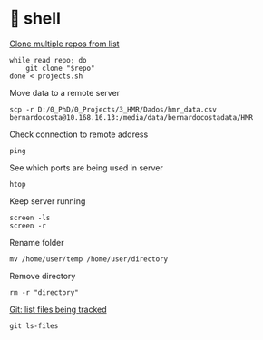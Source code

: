 # 🐚 shell


[Clone multiple repos from list](https://stackoverflow.com/questions/33649639/how-to-clone-a-list-of-git-repositories)
```
while read repo; do
    git clone "$repo"
done < projects.sh
```
Move data to a remote server
```
scp -r D:/0_PhD/0_Projects/3_HMR/Dados/hmr_data.csv bernardocosta@10.168.16.13:/media/data/bernardocostadata/HMR
```
Check connection to remote address
```
ping
```
See which ports are being used in server
```
htop
```
Keep server running
```
screen -ls  
screen -r
```
Rename folder
```
mv /home/user/temp /home/user/directory
```
Remove directory
```
rm -r "directory"
```
[Git: list files being tracked](https://stackoverflow.com/questions/15606955/how-can-i-make-git-show-a-list-of-the-files-that-are-being-tracked)
```
git ls-files
```
